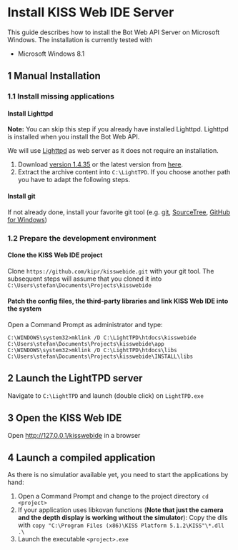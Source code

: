 Install KISS Web IDE Server
===========================

This guide describes how to install the Bot Web API Server on Microsoft Windows. The installation is currently tested with
* Microsoft Windows 8.1

## 1 Manual Installation

### 1.1 Install missing applications

#### Install Lighttpd
**Note:** You can skip this step if you already have installed Lighttpd. Lighttpd is installed when you install the Bot Web API.

We will use [Lighttpd](http://redmine.lighttpd.net/) as web server as it does not require an installation.

1. Download [version 1.4.35](http://lighttpd.dtech.hu/LightTPD-1.4.35-1-IPv6-Win32-SSL.zip) or the latest version from [here](http://redmine.lighttpd.net/projects/1/wiki/tutoriallighttpdandphp#Windows).
2. Extract the archive content into `C:\LightTPD`. If you choose another path you have to adapt the following steps.

#### Install git
If not already done, install your favorite git tool (e.g. [git](http://git-scm.com/downloads), [SourceTree](http://www.sourcetreeapp.com/), [GitHub for Windows](https://windows.github.com/))

### 1.2 Prepare the development environment

#### Clone the KISS Web IDE project
Clone `https://github.com/kipr/kisswebide.git` with your git tool. The subsequent steps will assume that you cloned it into `C:\Users\stefan\Documents\Projects\kisswebide`

#### Patch the config files, the third-party libraries and link KISS Web IDE into the system
Open a Command Prompt as administrator and type:

```
C:\WINDOWS\system32>mklink /D C:\LightTPD\htdocs\kisswebide C:\Users\stefan\Documents\Projects\kisswebide\app
C:\WINDOWS\system32>mklink /D C:\LightTPD\htdocs\libs C:\Users\stefan\Documents\Projects\kisswebide\INSTALL\libs
```

## 2 Launch the LightTPD server
Navigate to `C:\LightTPD` and launch (double click) on `LightTPD.exe`

## 3 Open the KISS Web IDE
Open http://127.0.0.1/kisswebide in a browser

## 4 Launch a compiled application
As there is no simulatior available yet, you need to start the applications by hand:

1. Open a Command Prompt and change to the project directory `cd <project>`
2. If your application uses libkovan functions (**Note that just the camera and the depth display is working without the simulator**): Copy the dlls with `copy "C:\Program Files (x86)\KISS Platform 5.1.2\KISS"\*.dll .\`
3. Launch the executable `<project>.exe`
